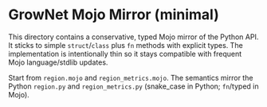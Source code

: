 # GrowNet Mojo Mirror (minimal)

This directory contains a conservative, typed Mojo mirror of the Python API.
It sticks to simple `struct`/`class` plus `fn` methods with explicit types.
The implementation is intentionally thin so it stays compatible with
frequent Mojo language/stdlib updates.

Start from `region.mojo` and `region_metrics.mojo`.  The semantics mirror the
Python `region.py` and `region_metrics.py` (snake_case in Python; `fn`/typed in Mojo).
